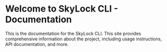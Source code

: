 # Welcome to SkyLock CLI - Documentation

This is the documentation for the SkyLock CLI. This site provides comprehensive information about the project, including usage instructions, API documentation, and more.
